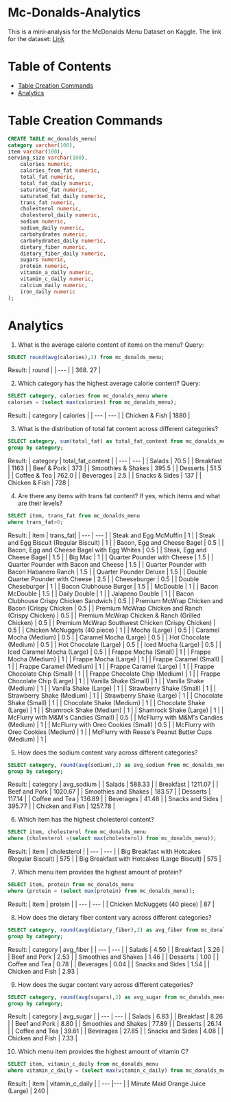 # Mc-Donalds-Analytics

This is a mini-analysis for the McDonalds Menu Dataset on Kaggle.
The link for the dataset: [Link](https://www.kaggle.com/datasets/mcdonalds/nutrition-facts) 

# Table of Contents
- [Table Creation Commands](#table-creation-commands)
- [Analytics](#analytics)

# Table Creation Commands
````sql
CREATE TABLE mc_donalds_menu(
category varchar(100),
item varchar(100),
serving_size varchar(100),
	calories numeric,
	calories_from_fat numeric, 
	total_fat numeric,
	total_fat_daily numeric,
	saturated_fat numeric, 
	saturated_fat_daily numeric,
	trans_fat numeric,
	cholesterol numeric,
	cholesterol_daily numeric,
	sodium numeric,
	sodium_daily numeric,
	carbohydrates numeric,
	carbohydrates_daily numeric,
	dietary_fiber numeric,
	dietary_fiber_daily numeric,
	sugars numeric,
	protein numeric,
	vitamin_a_daily numeric,
	vitamin_c_daily numeric,
	calcium_daily numeric,
	iron_daily numeric
);

````

# Analytics

1. What is the average calorie content of items on the menu?
Query: 
````sql
SELECT round(avg(calories),2) from mc_donalds_menu;
````
Result:
| round | 
| --- |
| 368. 27 | 

2. Which category has the highest average calorie content?
Query:
````sql
SELECT category, calories from mc_donalds_menu where 
calories = (select max(calories) from mc_donalds_menu);
````
Result:
| category | calories |
| --- | --- |
| Chicken & Fish | 1880 |

3. What is the distribution of total fat content across different categories?
````sql
SELECT category, sum(total_fat) as total_fat_content from mc_donalds_menu 
group by category;
````
Result:
| category | total_fat_content |
| --- | --- |
| Salads | 70.5 |
| Breakfast | 1163 |
| Beef & Pork | 373 |
| Smoothies & Shakes | 395.5 |
| Desserts | 51.5 |
| Coffee & Tea | 762.0 |
| Beverages | 2.5 |
| Snacks & Sides | 137 |
| Chicken & Fish | 728 |

4. Are there any items with trans fat content? If yes, which items and what are their levels?
````sql
SELECT item, trans_fat from mc_donalds_menu
where trans_fat>0;
````
Result:
| item | trans_fat|
| --- | --- |
| Steak and Egg McMuffin | 1 |
| Steak and Egg Biscuit (Regular Biscuit) | 1 |
| Bacon, Egg and Cheese Bagel | 0.5 | 
| Bacon, Egg and Cheese Bagel with Egg Whites | 0.5 |
| Steak, Egg and Cheese Bagel | 1.5 |
| Big Mac | 1 |
| Quarter Pounder with Cheese | 1.5 |
| Quarter Pounder with Bacon and Cheese | 1.5 |
| Quarter Pounder with Bacon Habanero Ranch | 1.5 |
| Quarter Pounder Deluxe | 1.5 | 
| Double Quarter Pounder with Cheese | 2.5 |
| Cheeseburger | 0.5 |
| Double Cheseburger | 1 |
| Bacon Clubhouse Burger | 1.5 |
| McDouble | 1 |
| Bacon McDouble | 1.5 |
| Daily Double | 1 |
| Jalapeno Double | 1 |
| Bacon Clubhouse Crispy Chicken Sandwich | 0.5 |
| Premium McWrap Chicken and Bacon (Crispy Chicken | 0.5 | 
| Premium McWrap Chicken and Ranch (Crispy Chicken) | 0.5 |
| Premium McWrap Chicken & Ranch (Grilled Chicken) | 0.5 |
| Premium McWrap Southwest Chicken (Crispy Chicken) | 0.5 | 
| Chicken McNuggets (40 piece) | 1 |
| Mocha (Large) | 0.5 |
| Caramel Mocha (Medium) | 0.5 |
| Caramel Mocha (Large) | 0.5 |
| Hot Chocolate (Medium) | 0.5 |
| Hot Chocolate (Large) | 0.5 |
| Iced Mocha (Large) | 0.5 |
| Iced Caramel Mocha (Large) | 0.5 |
| Frappe Mocha (Small) | 1 |
| Frappe Mocha (Medium) | 1 |
| Frappe Mocha (Large) | 1 |
| Frappe Caramel (Small) | 1 |
| Frappe Caramel (Medium) | 1 |
| Frappe Caramel (Large) | 1 |
| Frappe Chocolate Chip (Small) | 1 |
| Frappe Chocolate Chip (Medium) | 1 |
| Frappe Chocolate Chip (Large) | 1 |
| Vanilla Shake (Small) | 1 |
| Vanilla Shake (Medium) | 1 |
| Vanilla Shake (Large) | 1 |
| Strawberry Shake (Small) | 1 |
| Strawberry Shake (Medium) | 1 |
| Strawberry Shake (Large) | 1 |
| Chocolate Shake (Small) | 1 |
| Chocolate Shake (Medium) | 1 |
| Chocolate Shake (Large) | 1 |
| Shamrock Shake (Medium) | 1 |
| Shamrock Shake (Large) | 1 |
| McFlurry with M&M's Candies (Small) | 0.5 |
| McFlurry with M&M's Candies (Medium) | 1 |
| McFlurry with Oreo Cookies (Small) | 0.5 |
| McFlurry with Oreo Cookies (Medium) | 1 |
| McFlurry with Reese's Peanut Butter Cups (Medium) | 1 | 

5. How does the sodium content vary across different categories?
````sql
SELECT category, round(avg(sodium),2) as avg_sodium from mc_donalds_menu
group by category;
````
Result:
| category | avg_sodium |
| Salads | 588.33 |
| Breakfast | 1211.07 |
| Beef and Pork | 1020.67 |
| Smoothies and Shakes | 183.57 |
| Desserts | 117.14 |
| Coffee and Tea | 136.89 |
| Beverages | 41.48 |
| Snacks and Sides | 395.77 |
| Chicken and Fish | 1257.78 |

6. Which item has the highest cholesterol content?
````sql
SELECT item, cholesterol from mc_donalds_menu 
where (cholesterol =(select max(cholesterol) from mc_donalds_menu));
````
Result:
| item | cholesterol |
| --- | --- |
| Big Breakfast with Hotcakes (Regular Biscuit) | 575 |
| Big Breakfast with Hotcakes (Large Biscuit) | 575 |

7. Which menu item provides the highest amount of protein?
````sql
SELECT item, protein from mc_donalds_menu 
where (protein = (select max(protein) from mc_donalds_menu));
````
Result:
| item | protein |
| --- | --- |
| Chicken McNuggets (40 piece) | 87 |

8. How does the dietary fiber content vary across different categories?
````sql
SELECT category, round(avg(dietary_fiber),2) as avg_fiber from mc_donalds_menu 
group by category;
````
Result:
| category | avg_fiber |
| --- | --- |
| Salads | 4.50 |
| Breakfast | 3.26 |
| Beef and Pork | 2.53 |
| Smoothies and Shakes | 1.46 |
| Desserts | 1.00 |
| Coffee and Tea | 0.78 |
| Beverages | 0.04 |
| Snacks and Sides | 1.54 |
| Chicken and Fish | 2.93 |

9. How does the sugar content vary across different categories?
````sql
SELECT category, round(avg(sugars),2) as avg_sugar from mc_donalds_menu
group by category;
````
Result:
| category | avg_sugar |
| --- | --- |
| Salads | 6.83 |
| Breakfast | 8.26 |
| Beef and Pork | 8.80 |
| Smoothies and Shakes | 77.89 |
| Desserts | 26.14 |
| Coffee and Tea | 39.61 |
| Beverages | 27.85 |
| Snacks and Sides | 4.08 |
| Chicken and Fish | 7.33 |

10. Which menu item provides the highest amount of vitamin C?
````sql
SELECT item, vitamin_c_daily from mc_donalds_menu
where vitamin_c_daily = (select max(vitamin_c_daily) from mc_donalds_menu);
````
Result:
| item | vitamin_c_daily |
| --- |--- |
| Minute Maid Orange Juice (Large) | 240 |


